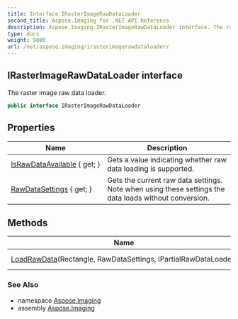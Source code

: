 ```yaml
---
title: Interface IRasterImageRawDataLoader
second_title: Aspose.Imaging for .NET API Reference
description: Aspose.Imaging.IRasterImageRawDataLoader interface. The raster image raw data loader
type: docs
weight: 9800
url: /net/aspose.imaging/irasterimagerawdataloader/
---
```

## IRasterImageRawDataLoader interface

The raster image raw data loader.

```csharp
public interface IRasterImageRawDataLoader
```

## Properties

| Name | Description |
| --- | --- |
| [IsRawDataAvailable](../../aspose.imaging/irasterimagerawdataloader/israwdataavailable/) { get; } | Gets a value indicating whether raw data loading is supported. |
| [RawDataSettings](../../aspose.imaging/irasterimagerawdataloader/rawdatasettings/) { get; } | Gets the current raw data settings. Note when using these settings the data loads without conversion. |

## Methods

| Name | Description |
| --- | --- |
| [LoadRawData](../../aspose.imaging/irasterimagerawdataloader/loadrawdata/)(Rectangle, RawDataSettings, IPartialRawDataLoader) | Loads raw data. |

### See Also

* namespace [Aspose.Imaging](../../aspose.imaging/)
* assembly [Aspose.Imaging](../../)


